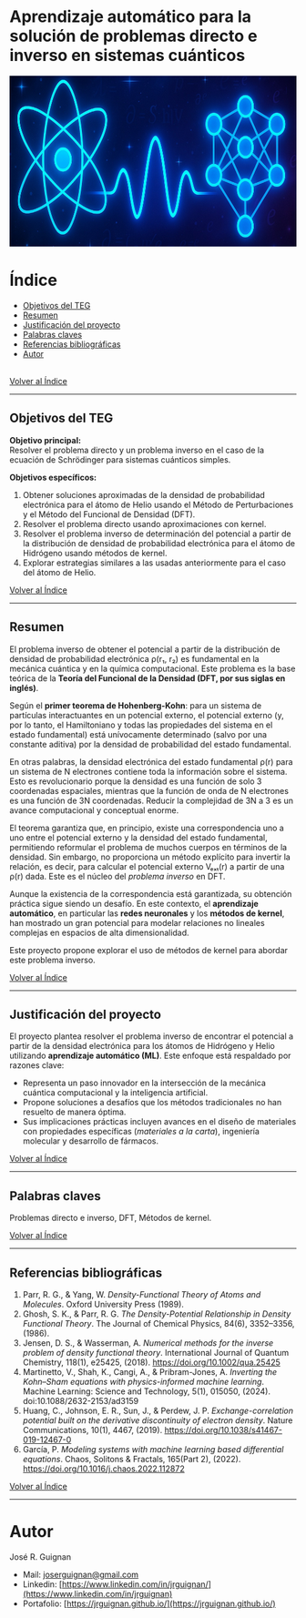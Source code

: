# Aprendizaje automático para la solución de problemas directo e inverso en sistemas cuánticos

<p align="center">
<img src="images/banner.jpg"  height=300>
</p>

# Índice

* [Objetivos del TEG](#Objetivos-del-TEG)
* [Resumen](#Resumen)
* [Justificación del proyecto](#Justificación-del-proyecto)
* [Palabras claves](#Palabras-claves)
* [Referencias bibliográficas](#Referencias-bibliográficas)
* [Autor](#Autor)

<br>[Volver al Índice](#Índice)

---

## Objetivos del TEG

**Objetivo principal:**  
Resolver el problema directo y un problema inverso en el caso de la ecuación de Schrödinger para sistemas cuánticos simples.

**Objetivos específicos:**
1. Obtener soluciones aproximadas de la densidad de probabilidad electrónica para el átomo de Helio usando el Método de Perturbaciones y el Método del Funcional de Densidad (DFT).
2. Resolver el problema directo usando aproximaciones con kernel.
3. Resolver el problema inverso de determinación del potencial a partir de la distribución de densidad de probabilidad electrónica para el átomo de Hidrógeno usando métodos de kernel.
4. Explorar estrategias similares a las usadas anteriormente para el caso del átomo de Helio.

[Volver al Índice](#Índice)

---

## Resumen

El problema inverso de obtener el potencial a partir de la distribución de densidad de probabilidad electrónica ρ(r₁, r₂) es fundamental en la mecánica cuántica y en la química computacional. Este problema es la base teórica de la **Teoría del Funcional de la Densidad (DFT, por sus siglas en inglés)**.

Según el **primer teorema de Hohenberg-Kohn**: para un sistema de partículas interactuantes en un potencial externo, el potencial externo (y, por lo tanto, el Hamiltoniano y todas las propiedades del sistema en el estado fundamental) está unívocamente determinado (salvo por una constante aditiva) por la densidad de probabilidad del estado fundamental.

En otras palabras, la densidad electrónica del estado fundamental ρ(r) para un sistema de N electrones contiene toda la información sobre el sistema. Esto es revolucionario porque la densidad es una función de solo 3 coordenadas espaciales, mientras que la función de onda de N electrones es una función de 3N coordenadas. Reducir la complejidad de 3N a 3 es un avance computacional y conceptual enorme.

El teorema garantiza que, en principio, existe una correspondencia uno a uno entre el potencial externo y la densidad del estado fundamental, permitiendo reformular el problema de muchos cuerpos en términos de la densidad. Sin embargo, no proporciona un método explícito para invertir la relación, es decir, para calcular el potencial externo Vₑₓₜ(r) a partir de una ρ(r) dada. Este es el núcleo del *problema inverso* en DFT.

Aunque la existencia de la correspondencia está garantizada, su obtención práctica sigue siendo un desafío. En este contexto, el **aprendizaje automático**, en particular las **redes neuronales** y los **métodos de kernel**, han mostrado un gran potencial para modelar relaciones no lineales complejas en espacios de alta dimensionalidad.

Este proyecto propone explorar el uso de métodos de kernel para abordar este problema inverso.

[Volver al Índice](#Índice)

---

## Justificación del proyecto

El proyecto plantea resolver el problema inverso de encontrar el potencial a partir de la densidad electrónica para los átomos de Hidrógeno y Helio utilizando **aprendizaje automático (ML)**. Este enfoque está respaldado por razones clave:

- Representa un paso innovador en la intersección de la mecánica cuántica computacional y la inteligencia artificial.
- Propone soluciones a desafíos que los métodos tradicionales no han resuelto de manera óptima.
- Sus implicaciones prácticas incluyen avances en el diseño de materiales con propiedades específicas (*materiales a la carta*), ingeniería molecular y desarrollo de fármacos.

[Volver al Índice](#Índice)

---

## Palabras claves

Problemas directo e inverso, DFT, Métodos de kernel.

[Volver al Índice](#Índice)

---

## Referencias bibliográficas

1. Parr, R. G., & Yang, W. *Density-Functional Theory of Atoms and Molecules*. Oxford University Press (1989).  
2. Ghosh, S. K., & Parr, R. G. *The Density-Potential Relationship in Density Functional Theory*. The Journal of Chemical Physics, 84(6), 3352–3356, (1986).  
3. Jensen, D. S., & Wasserman, A. *Numerical methods for the inverse problem of density functional theory*. International Journal of Quantum Chemistry, 118(1), e25425, (2018). https://doi.org/10.1002/qua.25425  
4. Martinetto, V., Shah, K., Cangi, A., & Pribram-Jones, A. *Inverting the Kohn–Sham equations with physics-informed machine learning*. Machine Learning: Science and Technology, 5(1), 015050, (2024). doi:10.1088/2632-2153/ad3159  
5. Huang, C., Johnson, E. R., Sun, J., & Perdew, J. P. *Exchange-correlation potential built on the derivative discontinuity of electron density*. Nature Communications, 10(1), 4467, (2019). https://doi.org/10.1038/s41467-019-12467-0  
6. García, P. *Modeling systems with machine learning based differential equations*. Chaos, Solitons & Fractals, 165(Part 2), (2022). https://doi.org/10.1016/j.chaos.2022.112872

[Volver al Índice](#Índice)

---




# Autor
José R. Guignan
- Mail: joserguignan@gmail.com
- Linkedin: [https://www.linkedin.com/in/jrguignan/](https://www.linkedin.com/in/jrguignan)
- Portafolio: [https://jrguignan.github.io/](https://jrguignan.github.io/)
